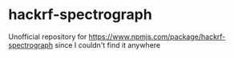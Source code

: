 # hackrf-spectrograph

Unofficial repository for https://www.npmjs.com/package/hackrf-spectrograph since I couldn't find it anywhere
